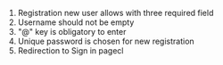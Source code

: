 1. Registration new user allows with three required field
2. Username should not be empty
3. "@" key is obligatory to enter
4. Unique password is chosen for new registration
5. Redirection to Sign in pagecl